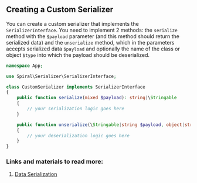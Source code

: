 ## Creating a Custom Serializer

You can create a custom serializer that implements the `SerializerInterface`. You need to implement 2 methods: the `serialize` method with the `$payload` parameter (and this method should return the serialized data) and the `unserialize` method, which in the parameters accepts serialized data `$payload` and optionally the name of the class or object `$type` into which the payload should be deserialized.

```php
namespace App;

use Spiral\Serializer\SerializerInterface;

class CustomSerializer implements SerializerInterface
{
    public function serialize(mixed $payload): string|\Stringable
    {
        // your serialization logic goes here
    }

    public function unserialize(\Stringable|string $payload, object|string|null $type = null): mixed
    {
        // your deserialization logic goes here
    }
}
```

### Links and materials to read more:
1. [Data Serialization](https://spiral.dev/docs/component-serializer/current/en)
